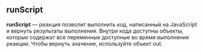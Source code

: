 ## runScript
**runScript** — реакция позволит выполнить код, написанный на JavaScript и вернуть результаты выполнения. Внутри кода доступны объекты, которые содержат все переменные доступные во время выполнения реакции. Чтобы вернуть значение, используйте объект out. 





